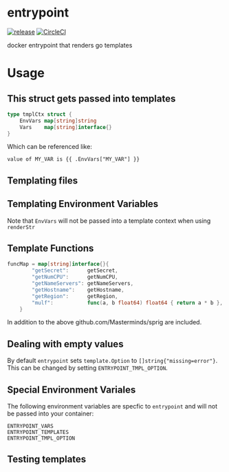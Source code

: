 # entrypoint
[![release](http://img.shields.io/github/release/mschurenko/entrypoint.svg?style=flat-square)](https://github.com/mschurenko/entrypoint/releases)
[![CircleCI](https://circleci.com/gh/mschurenko/entrypoint.svg?style=svg)](https://circleci.com/gh/mschurenko/entrypoint)

docker entrypoint that renders go templates

# Usage
## This struct gets passed into templates
```go
type tmplCtx struct {
	EnvVars map[string]string
	Vars    map[string]interface{}
}
```

Which can be referenced like:
```gohtml
value of MY_VAR is {{ .EnvVars["MY_VAR"] }}
```

## Templating files

## Templating Environment Variables
Note that `EnvVars` will not be passed into a template context when using `renderStr`


## Template Functions
```go
funcMap = map[string]interface{}{
		"getSecret":      getSecret,
		"getNumCPU":      getNumCPU,
		"getNameServers": getNameServers,
		"getHostname":    getHostname,
		"getRegion":      getRegion,
		"mulf":           func(a, b float64) float64 { return a * b },
	}
```

In addition to the above github.com/Masterminds/sprig are included.

## Dealing with empty values
By default `entrypoint` sets `template.Option` to `[]string{"missing=error"}`. This can be changed by setting `ENTRYPOINT_TMPL_OPTION`.


## Special Environment Variales
The following environment variables are specfic to `entrypoint` and will not be passed into your container:
```
ENTRYPOINT_VARS
ENTRYPOINT_TEMPLATES
ENTRYPOINT_TMPL_OPTION
```

## Testing templates
